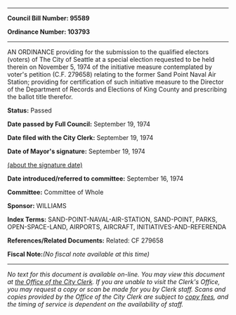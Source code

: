

********

**Council Bill Number: 95589**
   
**Ordinance Number: 103793**
********

 AN ORDINANCE providing for the submission to the qualified electors (voters) of The City of Seattle at a special election requested to be held therein on November 5, 1974 of the initiative measure contemplated by voter's petition (C.F. 279658) relating to the former Sand Point Naval Air Station; providing for certification of such initiative measure to the Director of the Department of Records and Elections of King County and prescribing the ballot title therefor.

**Status:** Passed
   
**Date passed by Full Council:** September 19, 1974
   
**Date filed with the City Clerk:** September 19, 1974
   
**Date of Mayor's signature:** September 19, 1974
   
[(about the signature date)](/~public/approvaldate.htm)
   
   
   
**Date introduced/referred to committee:** September 16, 1974
   
**Committee:** Committee of Whole
   
**Sponsor:** WILLIAMS
   
   
**Index Terms:** SAND-POINT-NAVAL-AIR-STATION, SAND-POINT, PARKS, OPEN-SPACE-LAND, AIRPORTS, AIRCRAFT, INITIATIVES-AND-REFERENDA

**References/Related Documents:** Related: CF 279658

**Fiscal Note:**_(No fiscal note available at this time)_
********

_No text for this document is available on-line. You may view this document at [the Office of the City Clerk](http://www.seattle.gov/leg/clerk/contactUs.htm). If you are unable to visit the Clerk's Office, you may request a copy or scan be made for you by Clerk staff. Scans and copies provided by the Office of the City Clerk are subject to [copy fees](http://clerk.seattle.gov/~public/clerkfees.htm), and the timing of service is dependent on the availability of staff._

